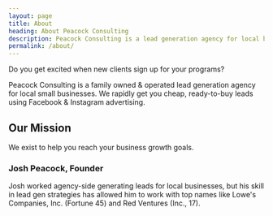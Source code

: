 ```yaml
---
layout: page
title: About
heading: About Peacock Consulting
description: Peacock Consulting is a lead generation agency for local businesses that rapidly gets you cheap, ready-to-buy leads on Facebook. Read our story now!
permalink: /about/
---
```


Do you get excited when new clients sign up for your programs?

Peacock Consulting is a family owned & operated lead generation agency for local small businesses. We rapidly get you cheap, ready-to-buy leads using Facebook & Instagram advertising.

## Our Mission

We exist to help you reach your business growth goals.

### Josh Peacock, Founder

Josh worked agency-side generating leads for local businesses, but his skill in lead gen strategies has allowed him to work with top names like Lowe's Companies, Inc. (Fortune 45) and Red Ventures (Inc., 17).
